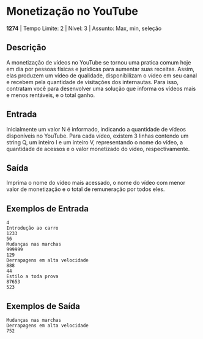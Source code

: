 # Monetização no YouTube
**1274** | Tempo Limite: 2 | Nível: 3 | Assunto: Max, min, seleção

Descrição
-
A monetização de vídeos no YouTube se tornou uma pratica comum hoje em dia por pessoas físicas e jurídicas para aumentar suas receitas. Assim, elas produzem um vídeo de qualidade, disponibilizam o vídeo em seu canal e recebem pela quantidade de visitações dos internautas. Para isso, contratam você para desenvolver uma solução que informa os vídeos mais e menos rentáveis, e o total ganho.

Entrada
-
Inicialmente um valor N é informado, indicando a quantidade de vídeos disponíveis no YouTube. Para cada vídeo, existem 3 linhas contendo um string Q, um inteiro I e um inteiro V, representando o nome do vídeo, a quantidade de acessos e o valor monetizado do vídeo, respectivamente.

Saída
-
Imprima o nome do vídeo mais acessado, o nome do vídeo com menor valor de monetização e o total de remuneração por todos eles.


Exemplos de Entrada
-
```
4
Introdução ao carro
1233
56
Mudanças nas marchas
999999
129
Derrapagens em alta velocidade
888
44
Estilo a toda prova
87653
523
```

Exemplos de Saída
-
```
Mudanças nas marchas
Derrapagens em alta velocidade
752
```